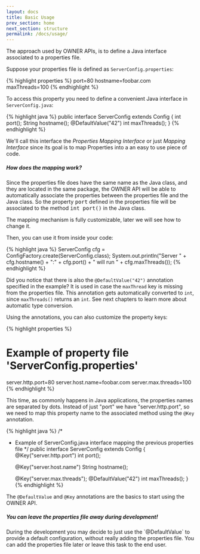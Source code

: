 ```yaml
---
layout: docs
title: Basic Usage
prev_section: home
next_section: structure
permalink: /docs/usage/
---
```


The approach used by OWNER APIs, is to define a Java interface associated to a
properties file.

Suppose your properties file is defined as `ServerConfig.properties`:

{% highlight properties %}
port=80
hostname=foobar.com
maxThreads=100
{% endhighlight %}

To access this property you need to define a convenient Java interface in
`ServerConfig.java`:

{% highlight java %}
public interface ServerConfig extends Config {
    int port();
    String hostname();
    @DefaultValue("42")
    int maxThreads();
}
{% endhighlight %}

We'll call this interface the *Properties Mapping Interface* or just
*Mapping Interface* since its goal is to map Properties into a an easy to use
piece of code.

<div class="note">
  <h5>How does the mapping work?</h5>
  <p>
Since the properties file does have the same name as the Java class, and they
are located in the same package, the OWNER API will be able to automatically
associate the properties between the properties file and the Java class.
So the property <tt>port</tt> defined in the properties file will be associated to the
method <tt>int port()</tt> in the Java class.
  </p>
<p>
The mapping mechanism is fully customizable, later we will see how to change it.
</p>
</div>

Then, you can use it from inside your code:

{% highlight java %}
ServerConfig cfg = ConfigFactory.create(ServerConfig.class);
System.out.println("Server " + cfg.hostname() + ":" + cfg.port() +
                   " will run " + cfg.maxThreads());
{% endhighlight %}

Did you notice that there is also the `@DefaultValue("42")` annotation specified
in the example? It is used in case the `maxThread` key is missing from the
properties file.
This annotation gets automatically converted to `int`, since `maxThreads()`
returns an `int`. See next chapters to learn more about automatic type
conversion.

Using the annotations, you can also customize the property keys:

{% highlight properties %}
# Example of property file 'ServerConfig.properties'
server.http.port=80
server.host.name=foobar.com
server.max.threads=100
{% endhighlight %}

This time, as commonly happens in Java applications, the properties names are
separated by dots. Instead of just "port" we have "server.http.port", so we
need to map this property name to the associated method using the `@Key`
annotation.

{% highlight java %}
/*
 * Example of ServerConfig.java interface mapping the previous properties file
 */
public interface ServerConfig extends Config {
    @Key("server.http.port")
    int port();

    @Key("server.host.name")
    String hostname();

    @Key("server.max.threads");
    @DefaultValue("42")
    int maxThreads();
}
{% endhighlight %}

The `@DefaultValue` and `@Key` annotations are the basics to start using the
OWNER API.

<div class="note">
  <h5>You can leave the properties file away during development!</h5>
  <p>
     During the development you may decide to just use the `@DefaultValue` to
     provide a default configuration, without really adding the properties file.
     You can add the properties file later or leave this task to the end user.
  </p>
</div>